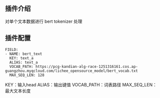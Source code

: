 ## 插件介绍
对单个文本数据进行 bert tokenizer 处理

## 插件配置
```
FIELD:
- NAME: bert_text
  KEY: text_a
  ALIAS: text_a
  VOCAB_PATH: https://pcg-kandian-alg-race-1251316161.cos.ap-guangzhou.myqcloud.com/lichee_opensource_model/bert_vocab.txt
  MAX_SEQ_LEN: 128
```

KEY：输入head
ALIAS：输出键值
VOCAB_PATH：词表路径
MAX_SEQ_LEN：最大文本长度
